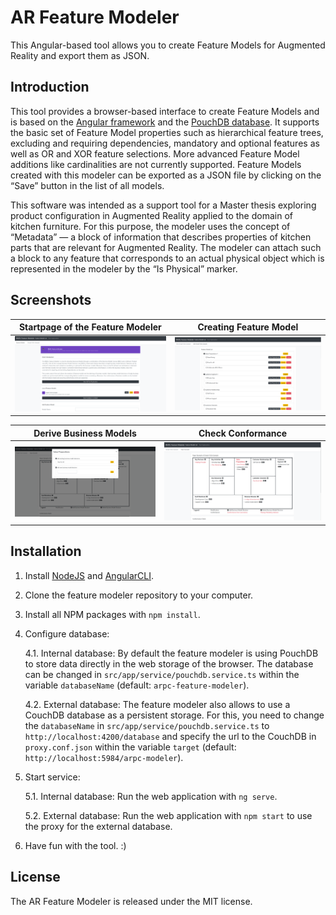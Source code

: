 # AR Feature Modeler
This Angular-based tool allows you to create Feature Models for Augmented Reality and export them as JSON.

## Introduction
This tool provides a browser-based interface to create Feature Models and is based on the [Angular framework](https://angular.io/) and the [PouchDB database](https://pouchdb.com/). It supports the basic set of Feature Model properties such as hierarchical feature trees, excluding and requiring dependencies, mandatory and optional features as well as OR and XOR feature selections. More advanced Feature Model additions like cardinalities are not currently supported. Feature Models created with this modeler can be exported as a JSON file by clicking on the “Save” button in the list of all models.

This software was intended as a support tool for a Master thesis exploring product configuration in Augmented Reality applied to the domain of kitchen furniture. For this purpose, the modeler uses the concept of “Metadata” — a block of information that describes properties of kitchen parts that are relevant for Augmented Reality. The modeler can attach such a block to any feature that corresponds to an actual physical object which is represented in the modeler by the “Is Physical” marker.

## Screenshots

| Startpage of the Feature Modeler | Creating Feature Model |
| ------ | ------ |
| [![alt text](https://github.com/SebastianGTTS/bmdl-feature-modeler/raw/master/images/zero_screen_exp.png "Startpage of the Feature Modeler")](https://github.com/SebastianGTTS/bmdl-feature-modeler/raw/master/images/zero_screen_exp.png) | [![alt text](https://github.com/SebastianGTTS/bmdl-feature-modeler/raw/master/images/first_screen_exp.png "Create Feature Model")](https://github.com/SebastianGTTS/bmdl-feature-modeler/raw/master/images/first_screen_exp.png) |

| Derive Business Models | Check Conformance |
| ------ | ------ |
| [![alt text](https://github.com/SebastianGTTS/bmdl-feature-modeler/raw/master/images/second_screen_exp.png "Derive Business Models")](https://github.com/SebastianGTTS/bmdl-feature-modeler/raw/master/images/second_screen_exp.png) | [![alt text](https://github.com/SebastianGTTS/bmdl-feature-modeler/raw/master/images/third_screen_exp.png "Check Conformance")](https://github.com/SebastianGTTS/bmdl-feature-modeler/raw/master/images/third_screen_exp.png) |

## Installation

1. Install [NodeJS](https://nodejs.org) and [AngularCLI](https://cli.angular.io/).
2. Clone the feature modeler repository to your computer.
3. Install all NPM packages with `npm install`.
4. Configure database:

    4.1. Internal database: By default the feature modeler is using PouchDB to store data directly in the web storage of the browser. The database can be changed in `src/app/service/pouchdb.service.ts` within the variable `databaseName` (default: `arpc-feature-modeler`).

    4.2. External database: The feature modeler also allows to use a CouchDB database as a persistent storage. For this, you need to change the `databaseName` in `src/app/service/pouchdb.service.ts` to `http://localhost:4200/database` and specify the url to the CouchDB in `proxy.conf.json` within the variable `target` (default: `http://localhost:5984/arpc-modeler`).

5. Start service:

    5.1. Internal database: Run the web application with `ng serve`.

    5.2. External database: Run the web application with `npm start` to use the proxy for the external database.

6. Have fun with the tool. :)

## License
The AR Feature Modeler is released under the MIT license.
